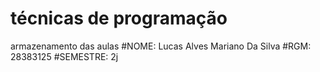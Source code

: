 # técnicas de programação
armazenamento das aulas
#NOME: Lucas Alves Mariano Da Silva
#RGM: 28383125
#SEMESTRE: 2j
